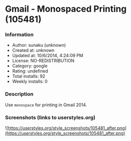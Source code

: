 # Gmail - Monospaced Printing (105481)

### Information
- Author: sunaku (unknown)
- Created at: unknown
- Updated at: 10/6/2014, 4:24:09 PM
- License: NO-REDISTRIBUTION
- Category: google
- Rating: undefined
- Total installs: 92
- Weekly installs: 0


### Description
Use <code>monospace</code> for printing in Gmail 2014.


### Screenshots (links to userstyles.org)
![https://userstyles.org/style_screenshots/105481_after.png](https://userstyles.org/style_screenshots/105481_after.png)


